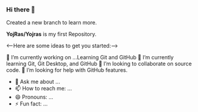 ### Hi there 👋
Created a new branch to learn more.

**YojRas/Yojras** is my first Repository.

<--Here are some ideas to get you started:-->

🔭 I’m currently working on ...Learning Git and GitHub
🌱 I’m currently learning Git, Git Desktop, and GitHub
👯 I’m looking to collaborate on source code.
🤔 I’m looking for help with GitHub features. 
- 💬 Ask me about ...
- 📫 How to reach me: ...
- 😄 Pronouns: ...
- ⚡ Fun fact: ...
